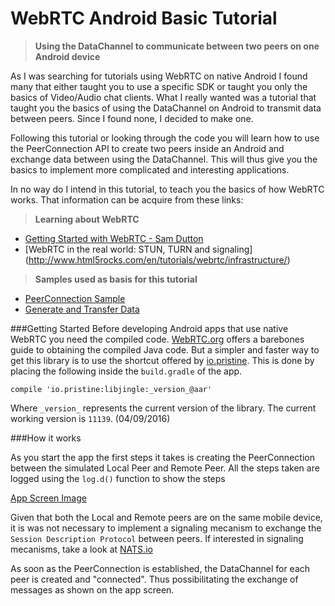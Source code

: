 # WebRTC Android Basic Tutorial
>**Using the DataChannel to communicate between two peers on one Android device**

As I was searching for tutorials using WebRTC on native Android I found many that either taught you to use a specific SDK or taught 
you only the basics of Video/Audio chat clients. What I really wanted was a tutorial that taught you the basics of using the DataChannel on Android to transmit data between peers. Since I found none, I decided to make one.

Following this tutorial or looking through the code you will learn how to use the PeerConnection API to create two peers inside an Android and exchange data between using the DataChannel. This will thus give you the basics to implement more complicated and interesting applications.

In no way do I intend in this tutorial, to teach you the basics of how WebRTC works. That information can be acquire from these links:
>**Learning about WebRTC**
- [Getting Started with WebRTC - Sam Dutton](https://www.google.com.br/url?sa=t&rct=j&q=&esrc=s&source=web&cd=1&cad=rja&uact=8&ved=0ahUKEwjbgbOLhIPMAhXBiZAKHZ1FA5EQFggrMAA&url=http%3A%2F%2Fwww.html5rocks.com%2Fen%2Ftutorials%2Fwebrtc%2Fbasics%2F&usg=AFQjCNF-Cvvqsgt-nyHOSYclhUhG7NuCng&sig2=pVTzGWz0k51V-GlzK1LVfQ&bvm=bv.119028448,d.Y2I)
- [WebRTC in the real world: STUN, TURN and signaling] (http://www.html5rocks.com/en/tutorials/webrtc/infrastructure/)

>**Samples used as basis for this tutorial**
- [PeerConnection Sample](https://webrtc.github.io/samples/src/content/peerconnection/pc1/)
- [Generate and Transfer Data](http://webrtc.github.io/samples/src/content/datachannel/datatransfer/)

###Getting Started
Before developing Android apps that use native WebRTC you need the compiled code. [WebRTC.org](https://webrtc.org/native-code/android/) offers
a barebones guide to obtaining the compiled Java code. But a simpler and faster way to get this library is to use the shortcut offered by [io.pristine](http://mvnrepository.com/artifact/io.pristine/libjingle).
This is done by placing the following inside the `build.gradle` of the app.
```
compile 'io.pristine:libjingle:_version_@aar'
```
Where `_version_` represents the current version of the library. The current working version is `11139`. (04/09/2016)
  
###How it works

As you start the app the first steps it takes is creating the PeerConnection between the simulated Local Peer and Remote Peer. All the steps taken are logged using the `log.d()` function to show the steps 

[App Screen Image](https://github.com/leonardogcsoares/WebRTC-Android-Basic-Tutorial/blob/master/Screen.jpg)

Given that both the Local and Remote peers are on the same mobile device, it is was not necessary to implement a signaling mecanism to exchange the `Session Description Protocol` between peers. If interested in signaling mecanisms, take a look at [NATS.io](http://nats.io/)

As soon as the PeerConnection is established, the DataChannel for each peer is created and "connected". Thus possibilitating the exchange of messages as shown on the app screen.

